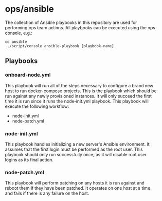 # ops/ansible

The collection of Ansible playbooks in this repository
are used for performing ops team actions. All playbooks
can be executed using the ops-console, e.g.:

```
cd ansible
../script/console ansible-playbook [playbook-name]
```

## Playbooks

### onboard-node.yml

This playbook will run all of the steps necessary to configure a
brand new host to run docker-compose projects. This is the playbook 
which should be run against any newly provisioned instances. It will
only succeed the first time it is run since it runs the node-init.yml
playbook. This playbook will execute the following workflow:

- node-init.yml
- node-patch.yml

### node-init.yml

This playbook handles initializing a new server's Ansible environment.
It assumes that the first login must be performed as the root user.
This playbook should only run successfully once, as it will disable
root user logins as its final action.

### node-patch.yml

This playbook will perform patching on any hosts it is run against
and reboot them if they have been patched. It operates on one host
at a time and fails if there is any failure on the host.
